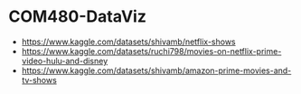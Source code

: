 # COM480-DataViz

- https://www.kaggle.com/datasets/shivamb/netflix-shows
- https://www.kaggle.com/datasets/ruchi798/movies-on-netflix-prime-video-hulu-and-disney
- https://www.kaggle.com/datasets/shivamb/amazon-prime-movies-and-tv-shows
